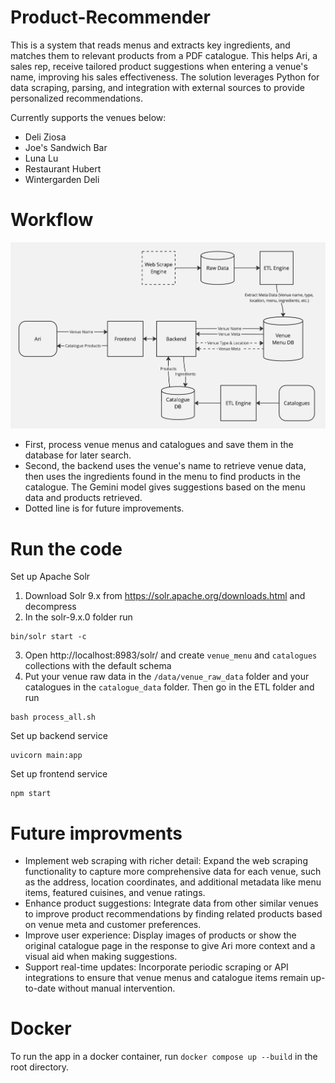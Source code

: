 # Product-Recommender

This is a system that reads menus and extracts key ingredients, and matches them to relevant products from a PDF catalogue. This helps Ari, a sales rep, receive tailored product suggestions when entering a venue's name, improving his sales effectiveness. The solution leverages Python for data scraping, parsing, and integration with external sources to provide personalized recommendations. 

Currently supports the venues below:
* Deli Ziosa
* Joe's Sandwich Bar
* Luna Lu
* Restaurant Hubert
* Wintergarden Deli

# Workflow
![Workflow](flow_diagram.jpg)

* First, process venue menus and catalogues and save them in the database for later search.
* Second, the backend uses the venue's name to retrieve venue data, then uses the ingredients found in the menu to find products in the catalogue. The Gemini model gives suggestions based on the menu data and products retrieved.
* Dotted line is for future improvements.

# Run the code
Set up Apache Solr
1. Download Solr 9.x from https://solr.apache.org/downloads.html and decompress 
2. In the solr-9.x.0 folder run 
```
bin/solr start -c
```
3. Open http://localhost:8983/solr/ and create `venue_menu` and `catalogues` collections with the default schema
4. Put your venue raw data in the `/data/venue_raw_data` folder and your catalogues in the `catalogue_data` folder. Then go in the ETL folder and run
```
bash process_all.sh
```

Set up backend service
```
uvicorn main:app
```

Set up frontend service
```
npm start
```

# Future improvments
* Implement web scraping with richer detail: Expand the web scraping functionality to capture more comprehensive data for each venue, such as the address, location coordinates, and additional metadata like menu items, featured cuisines, and venue ratings.
* Enhance product suggestions: Integrate data from other similar venues to improve product recommendations by finding related products based on venue meta and customer preferences.
* Improve user experience: Display images of products or show the original catalogue page in the response to give Ari more context and a visual aid when making suggestions.
* Support real-time updates: Incorporate periodic scraping or API integrations to ensure that venue menus and catalogue items remain up-to-date without manual intervention.

# Docker
To run the app in a docker container, run `docker compose up --build` in the root directory.